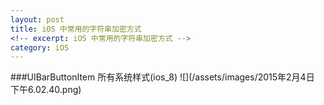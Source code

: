 ```yaml
---
layout: post
title: iOS 中常用的字符串加密方式
<!-- excerpt: iOS 中常用的字符串加密方式 -->
category: iOS
---
```


###UIBarButtonItem 所有系统样式(ios_8)
![](/assets/images/2015年2月4日 下午6.02.40.png)